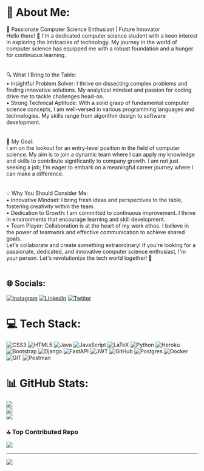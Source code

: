 # 💫 About Me:
🚀 Passionate Computer Science Enthusiast | Future Innovator<br>Hello there! 👋 I'm a dedicated computer science student with a keen interest in exploring the intricacies of technology. My journey in the world of computer science has equipped me with a robust foundation and a hunger for continuous learning.<br><br><br>🔍 What I Bring to the Table:<br>•	Insightful Problem Solver: I thrive on dissecting complex problems and finding innovative solutions. My analytical mindset and passion for coding drive me to tackle challenges head-on.<br>•	Strong Technical Aptitude: With a solid grasp of fundamental computer science concepts, I am well-versed in various programming languages and technologies. My skills range from algorithm design to software development.<br><br><br>🎯 My Goal:<br>I am on the lookout for an entry-level position in the field of computer science. My aim is to join a dynamic team where I can apply my knowledge and skills to contribute significantly to company growth. I am not just seeking a job; I'm eager to embark on a meaningful career journey where I can make a difference.<br><br><br>💡 Why You Should Consider Me:<br>•	Innovative Mindset: I bring fresh ideas and perspectives to the table, fostering creativity within the team.<br>•	Dedication to Growth: I am committed to continuous improvement. I thrive in environments that encourage learning and skill development.<br>•	Team Player: Collaboration is at the heart of my work ethos. I believe in the power of teamwork and effective communication to achieve shared goals.<br>Let's collaborate and create something extraordinary! If you're looking for a passionate, dedicated, and innovative computer science enthusiast, I'm your person. Let's revolutionize the tech world together! 🌟<br><br>


## 🌐 Socials:
[![Instagram](https://img.shields.io/badge/Instagram-%23E4405F.svg?logo=Instagram&logoColor=white)](https://instagram.com/balajisai2003) [![LinkedIn](https://img.shields.io/badge/LinkedIn-%230077B5.svg?logo=linkedin&logoColor=white)](https://linkedin.com/in/balajisai2003) [![Twitter](https://img.shields.io/badge/Twitter-%231DA1F2.svg?logo=Twitter&logoColor=white)](https://twitter.com/balajisai2003) 

# 💻 Tech Stack:
![CSS3](https://img.shields.io/badge/css3-%231572B6.svg?style=for-the-badge&logo=css3&logoColor=white) ![HTML5](https://img.shields.io/badge/html5-%23E34F26.svg?style=for-the-badge&logo=html5&logoColor=white) ![Java](https://img.shields.io/badge/java-%23ED8B00.svg?style=for-the-badge&logo=java&logoColor=white) ![JavaScript](https://img.shields.io/badge/javascript-%23323330.svg?style=for-the-badge&logo=javascript&logoColor=%23F7DF1E) ![LaTeX](https://img.shields.io/badge/latex-%23008080.svg?style=for-the-badge&logo=latex&logoColor=white) ![Python](https://img.shields.io/badge/python-3670A0?style=for-the-badge&logo=python&logoColor=ffdd54) ![Heroku](https://img.shields.io/badge/heroku-%23430098.svg?style=for-the-badge&logo=heroku&logoColor=white) ![Bootstrap](https://img.shields.io/badge/bootstrap-%23563D7C.svg?style=for-the-badge&logo=bootstrap&logoColor=white) ![Django](https://img.shields.io/badge/django-%23092E20.svg?style=for-the-badge&logo=django&logoColor=white) ![FastAPI](https://img.shields.io/badge/FastAPI-005571?style=for-the-badge&logo=fastapi) ![JWT](https://img.shields.io/badge/JWT-black?style=for-the-badge&logo=JSON%20web%20tokens) ![GitHub](https://img.shields.io/badge/GitHub-%23121011.svg?style=for-the-badge&logo=github&logoColor=white) ![Postgres](https://img.shields.io/badge/postgres-%23316192.svg?style=for-the-badge&logo=postgresql&logoColor=white) ![Docker](https://img.shields.io/badge/docker-%230db7ed.svg?style=for-the-badge&logo=docker&logoColor=white) ![GIT](https://img.shields.io/badge/Git-fc6d26?style=for-the-badge&logo=git&logoColor=white) ![Postman](https://img.shields.io/badge/Postman-FF6C37?style=for-the-badge&logo=postman&logoColor=white)
# 📊 GitHub Stats:
![](https://github-readme-stats.vercel.app/api?username=BalajiSai2003&theme=dark&hide_border=false&include_all_commits=false&count_private=false)<br/>
![](https://github-readme-streak-stats.herokuapp.com/?user=BalajiSai2003&theme=dark&hide_border=false)<br/>
![](https://github-readme-stats.vercel.app/api/top-langs/?username=BalajiSai2003&theme=dark&hide_border=false&include_all_commits=false&count_private=false&layout=compact)

### 🔝 Top Contributed Repo
![](https://github-contributor-stats.vercel.app/api?username=BalajiSai2003&limit=5&theme=dark&combine_all_yearly_contributions=true)

---
[![](https://visitcount.itsvg.in/api?id=BalajiSai2003&icon=0&color=0)](https://visitcount.itsvg.in)

<!-- Proudly created with GPRM ( https://gprm.itsvg.in ) -->
